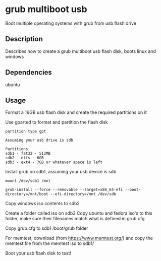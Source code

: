 # grub multiboot usb

Boot multiple operating systems with grub from usb flash drive

## Description

Describes how to create a grub multiboot usb flash disk, boots linux and windows

## Dependencies

ubuntu

## Usage

Format a 16GB usb flash disk and create the required partitions on it

Use gparted to format and partition the flash disk

``` 
partition type gpt

Assuming your usb drive is sdb

Partitions
sdb1 - fat32 - 512MB
sdb2 - ntfs - 6GB
sdb3 - ext4 - 7GB or whatever space is left

```

Install grub on sdb1, assuming your usb device is sdb

```
mount /dev/sdb1 /mnt

grub-install --force --removable --target=x86_64-efi --boot-directory=/mnt/boot --efi-directory=/mnt /dev/sdb

```

Copy windows iso contents to sdb2

Create a folder called iso on sdb3
Copy ubuntu and fedora iso's to this folder, make sure their filenames match what is defined in grub.cfg

Copy grub.cfg to sdb1 /boot/grub folder

For memtest, download (from https://www.memtest.org/) and copy the memtest file from the memtest iso to sdb1/

Boot your usb flash disk to test!
